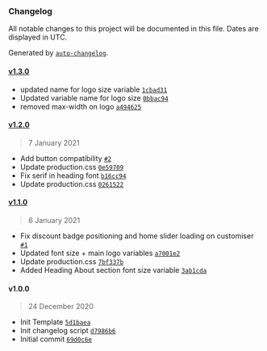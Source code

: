 ### Changelog

All notable changes to this project will be documented in this file. Dates are displayed in UTC.

Generated by [`auto-changelog`](https://github.com/CookPete/auto-changelog).

#### [v1.3.0](https://github.com/ryanshirley-flipdish/Elixir-Template-Cafe-Shirley/compare/v1.2.0...v1.3.0)

- updated name for logo size variable [`1cbad31`](https://github.com/ryanshirley-flipdish/Elixir-Template-Cafe-Shirley/commit/1cbad31e4f28d969faebb90dca8e515744fd8f5e)
- Updated variable name for logo size [`0bbac94`](https://github.com/ryanshirley-flipdish/Elixir-Template-Cafe-Shirley/commit/0bbac94d468a11ced4852a4041c06f066da8ebbd)
- removed max-width on logo [`a494625`](https://github.com/ryanshirley-flipdish/Elixir-Template-Cafe-Shirley/commit/a4946252253e68d7626a507343c10a1b02d8a39a)

#### [v1.2.0](https://github.com/ryanshirley-flipdish/Elixir-Template-Cafe-Shirley/compare/v1.1.0...v1.2.0)

> 7 January 2021

- Add button compatibility [`#2`](https://github.com/ryanshirley-flipdish/Elixir-Template-Cafe-Shirley/pull/2)
- Update production.css [`0e59709`](https://github.com/ryanshirley-flipdish/Elixir-Template-Cafe-Shirley/commit/0e5970960382979a4a9a889fd551cf7349c91446)
- Fix serif in heading font [`b16cc94`](https://github.com/ryanshirley-flipdish/Elixir-Template-Cafe-Shirley/commit/b16cc948e5b6a6e89bde287f288f7a6ba7427019)
- Update production.css [`0261522`](https://github.com/ryanshirley-flipdish/Elixir-Template-Cafe-Shirley/commit/02615226932f91d612cf93b3177951757d8f4381)

#### [v1.1.0](https://github.com/ryanshirley-flipdish/Elixir-Template-Cafe-Shirley/compare/v1.0.0...v1.1.0)

> 6 January 2021

- Fix discount badge positioning and home slider loading on customiser [`#1`](https://github.com/ryanshirley-flipdish/Elixir-Template-Cafe-Shirley/pull/1)
- Updated font size + main logo variables [`a7001e2`](https://github.com/ryanshirley-flipdish/Elixir-Template-Cafe-Shirley/commit/a7001e2dc64942fcac0f37bc649dd4bf2262a2db)
- Update production.css [`7bf337b`](https://github.com/ryanshirley-flipdish/Elixir-Template-Cafe-Shirley/commit/7bf337b85e279ddbe6aa12f2387bf61f3d49557f)
- Added Heading About section font size variable [`3ab1cda`](https://github.com/ryanshirley-flipdish/Elixir-Template-Cafe-Shirley/commit/3ab1cda64bf0ad79e2f7ca85e21de90a07587b62)

#### v1.0.0

> 24 December 2020

- Init Template [`5d1baea`](https://github.com/ryanshirley-flipdish/Elixir-Template-Cafe-Shirley/commit/5d1baea71409f8dd908318ced2ad26794723b653)
- Init changelog script [`d7986b6`](https://github.com/ryanshirley-flipdish/Elixir-Template-Cafe-Shirley/commit/d7986b6c8abbabd87470ced6e593360d9ad8f724)
- Initial commit [`69d0c6e`](https://github.com/ryanshirley-flipdish/Elixir-Template-Cafe-Shirley/commit/69d0c6ebd610078e6c6fef76d086b4fe80ae45f9)
